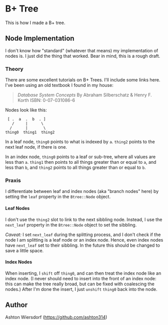 B+ Tree
=======

This is how I made a B+ tree.

Node Implementation
-------------------

I don't know how "standard" (whatever that means) my implementation of
nodes is. I just did the thing that worked. Bear in mind, this is a
rough draft.

### Theory

There are some excellent tutorials on B+ Trees. I'll include some
links here. I've been using an old textbook I found in my house:

> _Database System Concepts_
> By Abraham Silberschatz & Henry F. Korth
> ISBN: 0-07-031086-6

Nodes look like this:

     [ .  a  .  b  . ]
       /     |      \
      /      |       \
    thing0  thing1  thing2

In a leaf node, `thing0` points to what is indexed by `a`. `thing2`
points to the next leaf node, if there is one.

In an index node, `thing0` points to a leaf or sub-tree, where all
values are less than `a`. `thing1` then points to all things greater
than or equal to `a`, and less than `b`, and `thing2` points to all
things greater than or equal to `b`.

### Praxis

I differentiate between leaf and index nodes (aka "branch nodes" here)
by setting the `leaf` property in the `Btree::Node` object.

#### Leaf Nodes

I don't use the `thing2` slot to link to the next sibbling
node. Instead, I use the `next_leaf` property in the `Btree::Node`
object to set the sibbling.

*Caveat:* I set `next_leaf` during the splitting process, and I don't
check if the node I am splitting is a leaf node or an index
node. Hence, even index nodes have `next_leaf` set to their
sibbling. In the future this should be changed to save a little space.

#### Index Nodes

When inserting, I `shift` off `thing0`, and can then treat the index
node like an index node. (I never should need to insert into the front
of an index node: this can make the tree really broad, but can be
fixed with coalescing the nodes.) After I'm done the insert, I just
`unshift` `thing0` back into the node.


Author
------

Ashton Wiersdorf (https://github.com/ashton314)
